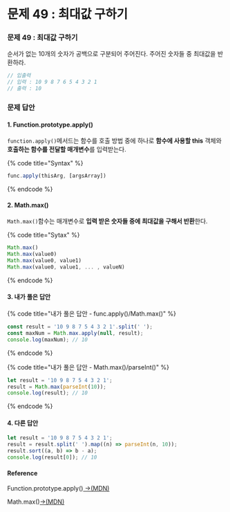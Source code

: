 # 문제 49 : 최대값 구하기

### 문제 49 : 최대값 구하기

순서가 없는 10개의 숫자가 공백으로 구분되어 주어진다. 주어진 숫자들 중 최대값을 반환하라.

```javascript
// 입출력
// 입력 : 10 9 8 7 6 5 4 3 2 1
// 출력 : 10
```

### 문제 답안

#### 1. Function.prototype.apply\(\)

`function.apply()`메서드는 함수를 호출 방법 중에 하나로 **함수에 사용할 this** 객체와 **호출하는 함수를 전달할 매개변수**를 입력받는다.

{% code title="Syntax" %}
```javascript
func.apply(thisArg, [argsArray])
```
{% endcode %}

#### 2. Math.max\(\)

`Math.max()`함수는 매개변수로 **입력 받은 숫자들 중에 최대값을 구해서 반환**한다.

{% code title="Sytax" %}
```javascript
Math.max()
Math.max(value0)
Math.max(value0, value1)
Math.max(value0, value1, ... , valueN)
```
{% endcode %}

#### 3. 내가 풀은 답안

{% code title="내가 풀은 답안 - func.apply\(\)/Math.max\(\)" %}
```javascript
const result = '10 9 8 7 5 4 3 2 1'.split(' ');
const maxNum = Math.max.apply(null, result);
console.log(maxNum); // 10
```
{% endcode %}

{% code title="내가 풀은 답안 - Math.max\(\)/parseInt\(\)" %}
```javascript
let result = '10 9 8 7 5 4 3 2 1';
result = Math.max(parseInt(10));
console.log(result); // 10

```
{% endcode %}

#### 4. 다른 답안

```javascript
let result = '10 9 8 7 5 4 3 2 1';
result = result.split(' ').map((n) => parseInt(n, 10));
result.sort((a, b) => b - a);
console.log(result[0]); // 10
```

#### Reference

Function.prototype.apply\(\)[ →\(MDN\)](https://developer.mozilla.org/ko/docs/Web/JavaScript/Reference/Global_Objects/Function/apply)

Math.max\(\)[→\(MDN\)](https://developer.mozilla.org/ko/docs/Web/JavaScript/Reference/Global_Objects/Math/max)

